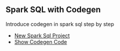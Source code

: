 Spark SQL with Codegen
----
Introduce codegen in spark sql step by step

- [New Spark Sql Project](doc/new_spark_sql_project.md)
- [Show Codegen Code](show_codegen_code.md)